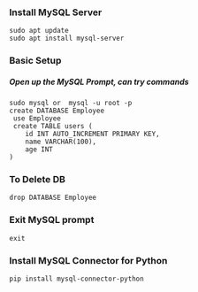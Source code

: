 ###  Install MySQL Server
    sudo apt update
    sudo apt install mysql-server

###  Basic Setup

##### Open up the MySQL Prompt, can try commands
    sudo mysql or  mysql -u root -p
    create DATABASE Employee
     use Employee
     create TABLE users (
        id INT AUTO_INCREMENT PRIMARY KEY,
        name VARCHAR(100),
        age INT
    )
### To Delete DB
    drop DATABASE Employee
### Exit MySQL prompt   
    exit
### Install MySQL Connector for Python
    pip install mysql-connector-python


